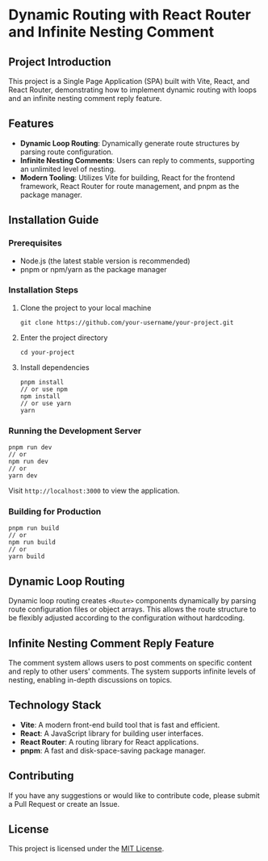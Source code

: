 
# Dynamic Routing with React Router and Infinite Nesting Comment

## Project Introduction

This project is a Single Page Application (SPA) built with Vite, React, and React Router, demonstrating how to implement dynamic routing with loops and an infinite nesting comment reply feature.

## Features

- **Dynamic Loop Routing**: Dynamically generate route structures by parsing route configuration.
- **Infinite Nesting Comments**: Users can reply to comments, supporting an unlimited level of nesting.
- **Modern Tooling**: Utilizes Vite for building, React for the frontend framework, React Router for route management, and pnpm as the package manager.

## Installation Guide

### Prerequisites

- Node.js (the latest stable version is recommended)
- pnpm or npm/yarn as the package manager

### Installation Steps

1. Clone the project to your local machine
   ```
   git clone https://github.com/your-username/your-project.git
   ```
2. Enter the project directory
   ```
   cd your-project
   ```
3. Install dependencies
   ```
   pnpm install
   // or use npm
   npm install
   // or use yarn
   yarn
   ```

### Running the Development Server

```
pnpm run dev
// or
npm run dev
// or
yarn dev
```

Visit `http://localhost:3000` to view the application.

### Building for Production

```
pnpm run build
// or
npm run build
// or
yarn build
```

## Dynamic Loop Routing

Dynamic loop routing creates `<Route>` components dynamically by parsing route configuration files or object arrays. This allows the route structure to be flexibly adjusted according to the configuration without hardcoding.

## Infinite Nesting Comment Reply Feature

The comment system allows users to post comments on specific content and reply to other users' comments. The system supports infinite levels of nesting, enabling in-depth discussions on topics.

## Technology Stack

- **Vite**: A modern front-end build tool that is fast and efficient.
- **React**: A JavaScript library for building user interfaces.
- **React Router**: A routing library for React applications.
- **pnpm**: A fast and disk-space-saving package manager.

## Contributing

If you have any suggestions or would like to contribute code, please submit a Pull Request or create an Issue.

## License

This project is licensed under the [MIT License](LICENSE).